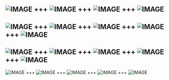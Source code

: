 ![IMAGE](assets/img/wireframes.002.jpeg)
+++
![IMAGE](assets/img/wireframes.003.jpeg)
+++
![IMAGE](assets/img/wireframes.004.jpeg)
+++
![IMAGE](assets/img/wireframes.001.jpeg)
---
![IMAGE](assets/img/wireframes.005.jpeg)
+++
![IMAGE](assets/img/wireframes.006.jpeg)
+++
![IMAGE](assets/img/wireframes.007.jpeg)
+++
![IMAGE](assets/img/wireframes.008.jpeg)
+++
![IMAGE](assets/img/wireframes.005.jpeg)
---
![IMAGE](assets/img/wireframes.005.jpeg)
+++
![IMAGE](assets/img/wireframes.009.jpeg)
+++
![IMAGE](assets/img/wireframes.011.jpeg)
+++
![IMAGE](assets/img/wireframes.012.jpeg)
+++
![IMAGE](assets/img/wireframes.009.jpeg)
---
![IMAGE](assets/img/wireframes.013.jpeg)
+++
![IMAGE](assets/img/wireframes.014.jpeg)
+++
![IMAGE](assets/img/wireframes.015.jpeg)
+++
![IMAGE](assets/img/wireframes.016.jpeg)
+++
![IMAGE](assets/img/wireframes.013.jpeg)
